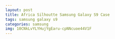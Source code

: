 ```yaml
---
layout: post
title: Africa Silhoutte Samsung Galaxy S9 Case
tags: samsung galaxy s9
categories: samsung
img: 10CNkLvYLYHujYgEaru-cpNNcuoe44V1F
---
```

